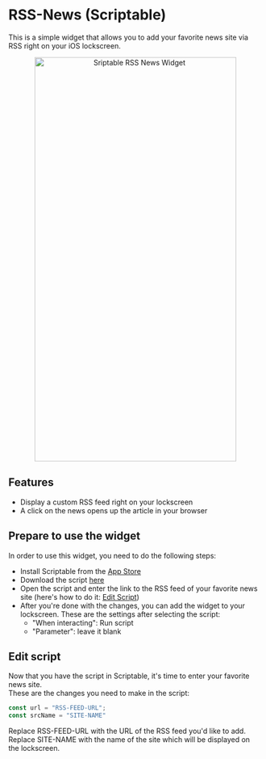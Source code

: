 # RSS-News (Scriptable)
This is a simple widget that allows you to add your favorite news site via RSS right on your iOS lockscreen.


<p align="center"><img src="http://screenshot.onelk-server.de/files/scriptable_screenshot_nc.png" width=400 height=800 alt="Sriptable RSS News Widget"></p>

## Features
* Display a custom RSS feed right on your lockscreen
* A click on the news opens up the article in your browser

## Prepare to use the widget
In order to use this widget, you need to do the following steps:
* Install Scriptable from the [App Store]
* Download the script [here]
* Open the script and enter the link to the RSS feed of your favorite news site (here's how to do it: [Edit Script])
* After you're done with the changes, you can add the widget to your lockscreen. These are the settings after selecting the script:
    * "When interacting": Run script
    * "Parameter": leave it blank

[App Store]:https://apps.apple.com/de/app/scriptable/id1405459188
[here]:https://github.com/leon47331/scriptable-news-rss-widget/releases
[Edit Script]:https://github.com/leon47331/scriptable-news-rss-widget/#edit-script

## Edit script
Now that you have the script in Scriptable, it's time to enter your favorite news site.<br>
These are the changes you need to make in the script:

```javascript
const url = "RSS-FEED-URL";
const srcName = "SITE-NAME"
```
Replace RSS-FEED-URL with the URL of the RSS feed you'd like to add.
Replace SITE-NAME with the name of the site which will be displayed on the lockscreen.
